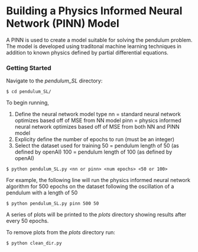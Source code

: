 # Building a Physics Informed Neural Network (PINN) Model

A PINN is used to create a model suitable for solving the pendulum problem. The model is developed using traditonal machine learning techniques in addition to known physics defined by partial differential equations.  

### Getting Started

Navigate to the *pendulum_SL* directory:

`$ cd pendulum_SL/`

To begin running, 
1. Define the neural network model type
        nn = standard neural network optimizes based off of MSE from NN model
        pinn = physics informed neural network optimizes based off of MSE from both NN and PINN model
2. Explicity define the number of epochs to run (must be an integer)
3. Select the dataset used for training
        50 = pendulum length of 50 (as defined by openAI)
        100 = pendulum length of 100 (as defined by openAI)

`$ python pendulum_SL.py <nn or pinn> <num epochs> <50 or 100>`


For example, the following line will run the physics informed neural network algorithm for 500 epochs on the dataset following the oscillation of a pendulum with a length of 50

`$ python pendulum_SL.py pinn 500 50` 

A series of plots will be printed to the *plots* directory showing results after every 50 epochs. 

To remove plots from the *plots* directory run:

`$ python clean_dir.py`


